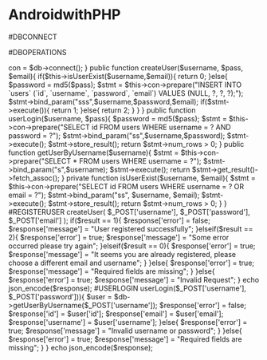 # AndroidwithPHP


#DBCONNECT

<?php 

        echo "s";
        $host = "localhost";
        $db_user = "root";
        $db_password = "";
        $db_name = "Login";

        $con = mysqli_connect($host, $db_user, $db_password, $db_name);
        if ($con) {
          echo "Connection sucess";
        }else{
          echo "Connection error";
        }

 ?>
 
 #DBOPERATIONS
 
 <?php 

	class DbOperations{

		private $con; 

		function __construct(){

			require_once ('DbConnect.php');

			$db = new DbConnect();

			$this->con = $db->connect();

		}

		public function createUser($username, $pass, $email){
			if($this->isUserExist($username,$email)){
				return 0; 
			}else{
				$password = md5($pass);
				$stmt = $this->con->prepare("INSERT INTO `users` (`id`, `username`, `password`, `email`) VALUES (NULL, ?, ?, ?);");
				$stmt->bind_param("sss",$username,$password,$email);

				if($stmt->execute()){
					return 1; 
				}else{
					return 2; 
				}
			}
		}

		public function userLogin($username, $pass){
			$password = md5($pass);
			$stmt = $this->con->prepare("SELECT id FROM users WHERE username = ? AND password = ?");
			$stmt->bind_param("ss",$username,$password);
			$stmt->execute();
			$stmt->store_result(); 
			return $stmt->num_rows > 0; 
		}

		public function getUserByUsername($username){
			$stmt = $this->con->prepare("SELECT * FROM users WHERE username = ?");
			$stmt->bind_param("s",$username);
			$stmt->execute();
			return $stmt->get_result()->fetch_assoc();
		}
		

		private function isUserExist($username, $email){
			$stmt = $this->con->prepare("SELECT id FROM users WHERE username = ? OR email = ?");
			$stmt->bind_param("ss", $username, $email);
			$stmt->execute(); 
			$stmt->store_result(); 
			return $stmt->num_rows > 0; 
		}

	}



#REGISTERUSER

<?php 

require_once '../includes/DbOperations.php';

$response = array(); 

if($_SERVER['REQUEST_METHOD']=='POST'){
	if(
		isset($_POST['username']) and 
			isset($_POST['email']) and 
				isset($_POST['password']))
		{
		//operate the data further 

		$db = new DbOperations(); 

		$result = $db->createUser( 	$_POST['username'],
									$_POST['password'],
									$_POST['email']
								);
		if($result == 1){
			$response['error'] = false; 
			$response['message'] = "User registered successfully";
		}elseif($result == 2){
			$response['error'] = true; 
			$response['message'] = "Some error occurred please try again";			
		}elseif($result == 0){
			$response['error'] = true; 
			$response['message'] = "It seems you are already registered, please choose a different email and username";						
		}

	}else{
		$response['error'] = true; 
		$response['message'] = "Required fields are missing";
	}
}else{
	$response['error'] = true; 
	$response['message'] = "Invalid Request";
}

echo json_encode($response);



#USERLOGIN

<?php 

require_once '../includes/DbOperations.php';

$response = array(); 

if($_SERVER['REQUEST_METHOD']=='POST'){
	if(isset($_POST['username']) and isset($_POST['password'])){
		$db = new DbOperations(); 

		if($db->userLogin($_POST['username'], $_POST['password'])){
			$user = $db->getUserByUsername($_POST['username']);
			$response['error'] = false; 
			$response['id'] = $user['id'];
			$response['email'] = $user['email'];
			$response['username'] = $user['username'];
		}else{
			$response['error'] = true; 
			$response['message'] = "Invalid username or password";			
		}

	}else{
		$response['error'] = true; 
		$response['message'] = "Required fields are missing";
	}
}

echo json_encode($response);


